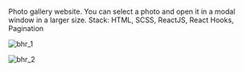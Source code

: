 Photo gallery website. You can select a photo and open it in a modal window in a larger size. Stack: HTML, SCSS, ReactJS, React Hooks, Pagination

![bhr_1](https://user-images.githubusercontent.com/78507597/208294852-bbcc7e4b-caaf-43f5-ac06-f10c32584584.png)

![bhr_2](https://user-images.githubusercontent.com/78507597/208294857-4577fb67-e3fe-4ff9-99f3-eb1d3c284cf0.png)

